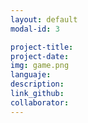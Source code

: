 ```yaml
---
layout: default
modal-id: 3

project-title:
project-date:
img: game.png
languaje:
description:
link_github:
collaborator:
---
```

